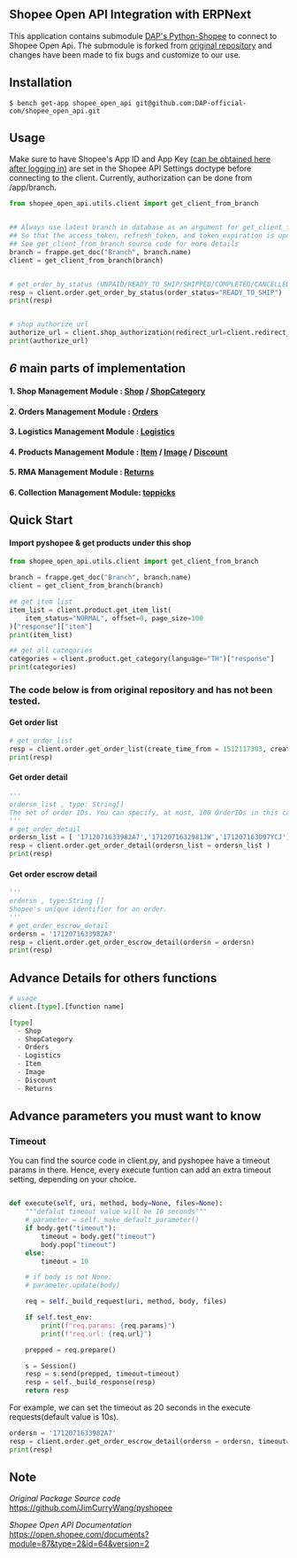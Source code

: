 ## Shopee Open API Integration with ERPNext

This application contains submodule [DAP's Python-Shopee](https://github.com/DAP-official-com/python-shopee) to connect to Shopee Open Api. The submodule is forked from [original repository](https://github.com/JimCurryWang/python-shopee) and changes have been made to fix bugs and customize to our use.

## Installation

```shell
$ bench get-app shopee_open_api git@github.com:DAP-official-com/shopee_open_api.git
```

## Usage

Make sure to have Shopee's App ID and App Key [(can be obtained here after logging in)](https://open.shopee.com/myconsole/management/app/detail?id=204203&bgIndex=0&name=DAP%20API) are set in the Shopee API Settings doctype before connecting to the client. Currently, authorization can be done from /app/branch.

```python
from shopee_open_api.utils.client import get_client_from_branch


## Always use latest branch in database as an argument for get_client_from_branch
## So that the access_token, refresh_token, and token_expiration is updated
## See get_client_from_branch source code for more details
branch = frappe.get_doc("Branch", branch.name)
client = get_client_from_branch(branch)


# get_order_by_status (UNPAID/READY_TO_SHIP/SHIPPED/COMPLETED/CANCELLED/ALL)
resp = client.order.get_order_by_status(order_status="READY_TO_SHIP")
print(resp)


# shop authorize url
authorize_url = client.shop_authorization(redirect_url=client.redirect_url)
print(authorize_url)
```

## _6_ main parts of implementation

#### 1. Shop Management Module : [Shop](https://open.shopee.com/documents?module=6&type=1&id=410) / [ShopCategory](https://open.shopee.com/documents?module=7&type=1&id=404)

#### 2. Orders Management Module : [Orders](https://open.shopee.com/documents?module=4&type=1&id=394)

#### 3. Logistics Management Module : [Logistics](https://open.shopee.com/documents?module=3&type=1&id=384)

#### 4. Products Management Module : [Item](https://open.shopee.com/documents?module=2&type=1&id=365) / [Image](https://open.shopee.com/documents?module=65&type=1&id=412) / [Discount](https://open.shopee.com/documents?module=1&type=1&id=357)

#### 5. RMA Management Module : [Returns](https://open.shopee.com/documents?module=5&type=1&id=401)

#### 6. Collection Management Module: [toppicks](https://open.shopee.com/documents?module=67&type=1&id=435)

## Quick Start

#### Import pyshopee & get products under this shop

```python
from shopee_open_api.utils.client import get_client_from_branch

branch = frappe.get_doc("Branch", branch.name)
client = get_client_from_branch(branch)

## get item list
item_list = client.product.get_item_list(
    item_status="NORMAL", offset=0, page_size=100
)["response"]["item"]
print(item_list)

## get all categories
categories = client.product.get_category(language="TH")["response"]
print(categories)

```

### <span style="font-color:red">The code below is from original repository and has not been tested.</span>

#### Get order list

```python
# get_order_list
resp = client.order.get_order_list(create_time_from = 1512117303, create_time_to=1512635703)
print(resp)
```

#### Get order detail

```python
'''
ordersn_list , type: String[]
The set of order IDs. You can specify, at most, 100 OrderIDs in this call.
'''
# get_order_detail
ordersn_list = [ '1712071633982A7','1712071632981JW','171207163097YCJ']
resp = client.order.get_order_detail(ordersn_list = ordersn_list )
print(resp)
```

#### Get order escrow detail

```python
'''
ordersn , type:String []
Shopee's unique identifier for an order.
'''
# get_order_escrow_detail
ordersn = '1712071633982A7'
resp = client.order.get_order_escrow_detail(ordersn = ordersn)
print(resp)
```

## Advance Details for others functions

```python
# usage
client.[type].[function name]

[type]
  - Shop
  - ShopCategory
  - Orders
  - Logistics
  - Item
  - Image
  - Discount
  - Returns
```

## Advance parameters you must want to know

### Timeout

You can find the source code in client.py, and pyshopee have a timeout params in there.
Hence, every execute funtion can add an extra timeout setting, depending on your choice.

```python

def execute(self, uri, method, body=None, files=None):
    """defalut timeout value will be 10 seconds"""
    # parameter = self._make_default_parameter()
    if body.get("timeout"):
        timeout = body.get("timeout")
        body.pop("timeout")
    else:
        timeout = 10

    # if body is not None:
    # parameter.update(body)

    req = self._build_request(uri, method, body, files)

    if self.test_env:
        print(f"req.params: {req.params}")
        print(f"req.url: {req.url}")

    prepped = req.prepare()

    s = Session()
    resp = s.send(prepped, timeout=timeout)
    resp = self._build_response(resp)
    return resp
```

For example, we can set the timeout as 20 seconds in the execute requests(default value is 10s).

```python
ordersn = '1712071633982A7'
resp = client.order.get_order_escrow_detail(ordersn = ordersn, timeout=20)
print(resp)

```

## Note

_Original Package Source code_  
 https://github.com/JimCurryWang/pyshopee

_Shopee Open API Documentation_  
 https://open.shopee.com/documents?module=87&type=2&id=64&version=2
